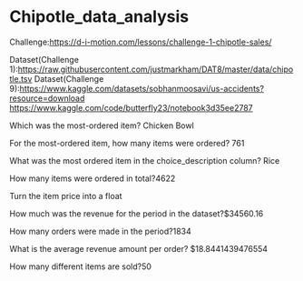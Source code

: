 # Chipotle_data_analysis
Challenge:https://d-i-motion.com/lessons/challenge-1-chipotle-sales/

Dataset(Challenge 1):https://raw.githubusercontent.com/justmarkham/DAT8/master/data/chipotle.tsv
Dataset(Challenge 9):https://www.kaggle.com/datasets/sobhanmoosavi/us-accidents?resource=download
https://www.kaggle.com/code/butterfly23/notebook3d35ee2787

Which was the most-ordered item? Chicken Bowl

For the most-ordered item, how many items were ordered? 761

What was the most ordered item in the choice_description column? Rice

How many items were ordered in total?4622

Turn the item price into a float

How much was the revenue for the period in the dataset?$34560.16

How many orders were made in the period?1834

What is the average revenue amount per order? $18.8441439476554

How many different items are sold?50
